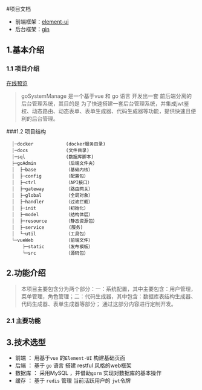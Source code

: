



#项目文档
- 前端框架：[element-ui](https://github.com/ElemeFE/element)
- 后台框架：[gin](https://github.com/gin-gonic/gin)

## 1.基本介绍

### 1.1 项目介绍
[在线预览]()
> goSystemManage 是一个基于vue 和 go 语言 开发出一套 前后端分离的后台管理系统，其目的是 为了快速搭建一套后台管理系统，并集成jwt鉴权、动态路由、动态表单、表单生成器、代码生成器等功能，提供快速且便利的后台管理。

###1.2 项目结构

````
  │─docker            (docker服务目录)
  │─docs              (文件目录) 
  │─sql               (数据库脚本)   
  ├─goAdmin           （后端文件夹）
  │  ├─base           （基础内核）
  │  ├─config         （配置包）
  │  ├─ctrl           （API接口）
  │  ├─gateway        （路由网关）
  │  ├─global         （全局对象）
  │  ├─handler        （过滤拦截）
  │  ├─init           （初始化）
  │  ├─model          （结构体层）
  │  ├─resource       （静态资源包）
  │  ├─service         (服务)
  │  └─util           （工具包）
  └─vueWeb            （前端文件）
      ├─static        （发布模板）
      └─src           （源码包）
````

## 2.功能介绍
>   本项目主要包含分为两个部分：一：系统配置，其中主要包含：用户管理，菜单管理，角色管理；二：代码生成器，其中包含：数据库表结构生成器、代码生成器、表单生成器等部分；
>通过这部分内容进行定制开发。
### 2.1 主要功能


## 3.技术选型
- 前端 ： 用基于`vue` 的`Element-UI` 构建基础页面
- 后端 ： 基于 `go` 语言 搭建 restful 风格的web框架
- 数据库 ： 采用MySQL ，并借助`gorm` 实现对数据库的基本操作
- 缓存 ： 基于 `redis` 管理 当前活跃用户的 `jwt`令牌
